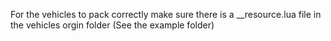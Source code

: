 For the vehicles to pack correctly make sure there is a __resource.lua file in the vehicles orgin folder (See the example folder)
